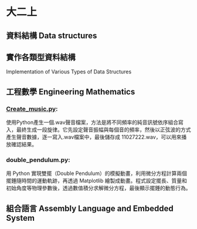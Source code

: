 # 大二上
## 資料結構 Data structures

## 實作各類型資料結構
Implementation of Various Types of Data Structures

## 工程數學 Engineering Mathematics

### [Create_music.py](大二上/工程數學%20Engineering%20Mathematic/Create_music.py): 
使用Python產生一個.wav聲音檔案，方法是將不同頻率的純音訊號依序組合寫入，最終生成一段旋律。它先設定聲音振幅與每個音的頻率，然後以正弦波的方式產生聲音數據，逐一寫入.wav檔案中，最後儲存成 11027222.wav，可以用來播放確認結果。

### double_pendulum.py:
用 Python 實現雙擺（Double Pendulum）的模擬動畫，利用微分方程計算兩個擺錘隨時間的運動軌跡，再透過 Matplotlib 繪製成動畫。程式設定擺長、質量和初始角度等物理參數後，透過數值積分求解微分方程，最後顯示擺錘的動態行為。

## 組合語言 Assembly Language and Embedded System




